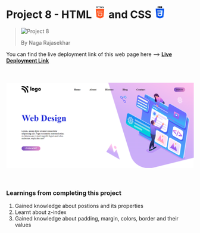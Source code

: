 # Project 8 - HTML ![HTML Logo](./HTML_logo.png) and CSS ![CSS logo](./CSS_logo.png)

> ![Project 8](https://img.shields.io/badge/Project-8-brightgreen)
>
> By Naga Rajasekhar

You can find the live deployment link of this web page here --> **[Live Deployment Link](#)**
<br/>
<br/>
<br/>
<br/>
![Preview](./preview.png)

<br/>

### Learnings from completing this project

1. Gained knowledge about postions and its properties<br/>
2. Learnt about z-index
3. Gained knowledge about padding, margin, colors, border and their values
